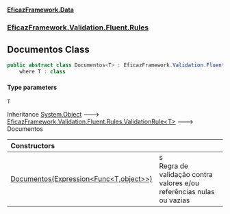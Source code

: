 #### [EficazFramework.Data](EficazFrameworkData.md 'EficazFramework Data')
### [EficazFramework.Validation.Fluent.Rules](EficazFrameworkData.md#EficazFramework.Validation.Fluent.Rules 'EficazFramework.Validation.Fluent.Rules')

## Documentos<T> Class

```csharp
public abstract class Documentos<T> : EficazFramework.Validation.Fluent.Rules.ValidationRule<T>
    where T : class
```
#### Type parameters

<a name='EficazFramework.Validation.Fluent.Rules.Documentos_T_.T'></a>

`T`

Inheritance [System.Object](https://docs.microsoft.com/en-us/dotnet/api/System.Object 'System.Object') &#129106; [EficazFramework.Validation.Fluent.Rules.ValidationRule&lt;](EficazFramework.Validation.Fluent.Rules/ValidationRule_T_.md 'EficazFramework.Validation.Fluent.Rules.ValidationRule<T>')[T](EficazFramework.Validation.Fluent.Rules/Documentos_T_.md#EficazFramework.Validation.Fluent.Rules.Documentos_T_.T 'EficazFramework.Validation.Fluent.Rules.Documentos<T>.T')[&gt;](EficazFramework.Validation.Fluent.Rules/ValidationRule_T_.md 'EficazFramework.Validation.Fluent.Rules.ValidationRule<T>') &#129106; Documentos<T>

| Constructors | |
| :--- | :--- |
| [Documentos(Expression&lt;Func&lt;T,object&gt;&gt;)](EficazFramework.Validation.Fluent.Rules/Documentos_T_/Documentos(Expression_Func_T,object__).md 'EficazFramework.Validation.Fluent.Rules.Documentos<T>.Documentos(System.Linq.Expressions.Expression<System.Func<T,object>>)') | s<br/>            Regra de validação contra valores e/ou referências nulas ou vazias |
